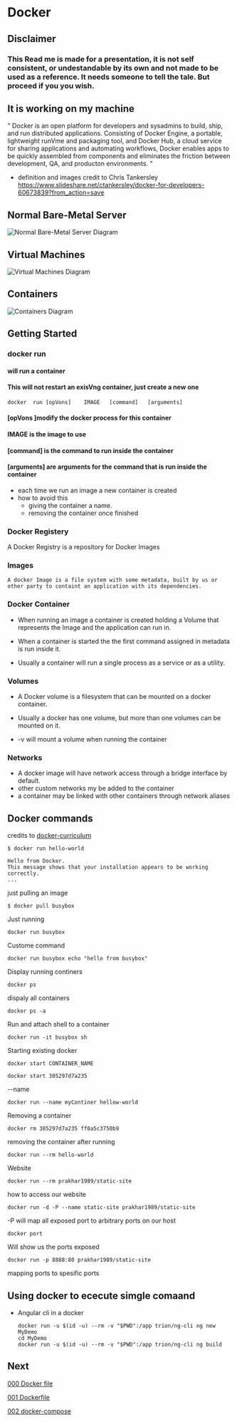 # Docker
## Disclaimer 
### This Read me is made for a presentation, it is not self consistent, or undestandable by its own and not made to be used as a reference. It needs someone to tell the tale. But proceed if you you wish.

## It is working on my machine 

" Docker	is	an	open platform for	developers	and	sysadmins	to	build, ship, and run	distributed	applications.	Consisting	of	Docker	Engine,	a portable,	lightweight	runVme	and	packaging	tool,	and	Docker	Hub,	a	cloud	service	for	sharing	applications	and	automating	workflows,	Docker	enables	apps	to	be	quickly	assembled	from	components	and	eliminates	the	friction	between	development,    QA,	and	producton environments. "	

* definition and images credit to Chris Tankersley https://www.slideshare.net/ctankersley/docker-for-developers-60673839?from_action=save

## Normal Bare-Metal Server 
![Normal Bare-Metal Server Diagram](static/images/normal_bare_metal_server.png)

## Virtual Machines
![Virtual Machines Diagram](static/images/virtual_machines.png)

## Containers
![Containers Diagram](static/images/containers.png)

## Getting Started

### docker run

#### will	run	a	container	

#### This	will	not	restart	an	exisVng	container,	just	create	a	new	one

```
docker	run	[opVons]	IMAGE	[command]	[arguments]	
```

#### [opVons	]modify	the	docker	process	for	this	container	

#### IMAGE	is	the	image	to	use	

#### [command]	is	the	command	to	run	inside	the	container	

#### [arguments] are arguments for the	command	that is run inside the container


- each time we run an image a new container is created 
- how to avoid this
    - giving the container a name.
    - removing the container once finished


### Docker Registery

A Docker Registry is a repository for Docker Images

### Images

    A docker Image is a file system with some metadata, built by us or other party to containt an application with its dependencies. 

### Docker Container

- When running an image a container is created holding a Volume that represents the Image and the application can run in.

- When a container is started the the first command assigned in metadata is run inside it.

- Usually a container will run a single process as a service or as a utility.

### Volumes

- A Docker volume is a filesystem that can be mounted on a docker container.
- Usually a docker has one volume, but more than one volumes can be mounted on it.

- -v will mount a volume when running the container

### Networks

- A docker image will have network access through a bridge interface by default.
- other custom networks my be added to the container
- a container may be linked with other containers through network aliases 


## Docker commands

credits to [docker-curriculum](https://docker-curriculum.com/) 

```
$ docker run hello-world

Hello from Docker.
This message shows that your installation appears to be working correctly.
...
```

just pulling an image 

```
$ docker pull busybox
```

Just running
```
docker run busybox
```

Custome command
```
docker run busybox echo "hello from busybox"
```

Display running continers
```
docker ps
```

dispaly all containers
```
docker ps -a
```

Run and attach shell to a container
```
docker run -it busybox sh
```

Starting existing docker
```
docker start CONTAINER_NAME

docker start 305297d7a235
```

--name
```
docker run --name myContiner hellow-world
```
Removing a container
```
docker rm 305297d7a235 ff0a5c3750b9
```

removing the container after running
```
docker run --rm hello-world
```

Website
```
docker run --rm prakhar1989/static-site
```
how to access our website

```
docker run -d -P --name static-site prakhar1989/static-site
```
-P will map all exposed port to arbitrary ports on our host



```
docker port
```

Will show us the ports exposed
```
docker run -p 8888:80 prakhar1989/static-site
```
mapping ports to spesific ports


## Using docker to ececute simgle comaand


- Angular cli in a docker
    ```
    docker run -u $(id -u) --rm -v "$PWD":/app trion/ng-cli ng new MyDemo
    cd MyDemo
    docker run -u $(id -u) --rm -v "$PWD":/app trion/ng-cli ng build
    ```

## Next

[000 Docker file](000/Readme.md)

[001 Dockerfile](001/Readme.md) 

[002 docker-compose](002/Readme.md)



